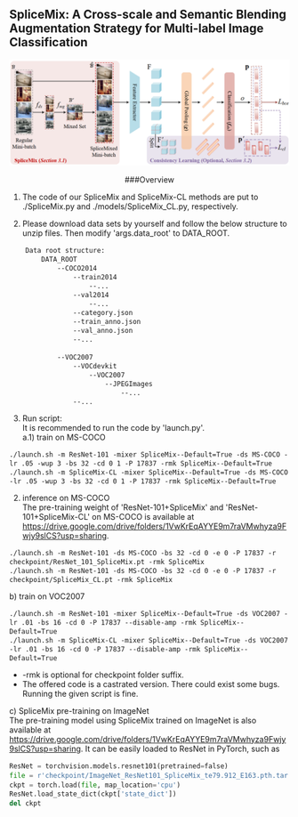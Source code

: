 ## SpliceMix: A Cross-scale and Semantic Blending Augmentation Strategy for Multi-label Image Classification
![Overview](Etc/overview.png "Overview")
<center>###Overview</center>

1. The code of our SpliceMix and SpliceMix-CL methods are put to ./SpliceMix.py and ./models/SpliceMix_CL.py, respectively.

2. Please download data sets by yourself and follow the below structure to unzip files. Then modify 'args.data_root' to DATA_ROOT.
```
    Data root structure:
        DATA_ROOT
            --COCO2014
                --train2014
                    --...
                --val2014
                    --...
                --category.json
                --train_anno.json
                --val_anno.json
                --...

            --VOC2007
                --VOCdevkit
                    --VOC2007
                        --JPEGImages
                            --...
                --...
```

3. Run script:  
    It is recommended to run the code by 'launch.py'.  
a.1) train on MS-COCO
```shell
./launch.sh -m ResNet-101 -mixer SpliceMix--Default=True -ds MS-COCO -lr .05 -wup 3 -bs 32 -cd 0 1 -P 17837 -rmk SpliceMix--Default=True
./launch.sh -m SpliceMix-CL -mixer SpliceMix--Default=True -ds MS-COCO -lr .05 -wup 3 -bs 32 -cd 0 1 -P 17837 -rmk SpliceMix--Default=True
```
  2) inference on MS-COCO  
     The pre-training weight of 'ResNet-101+SpliceMix' and 'ResNet-101+SpliceMix-CL' on MS-COCO is available at  https://drive.google.com/drive/folders/1VwKrEqAYYE9m7raVMwhyza9Fwjy9slCS?usp=sharing.  
```shell  
./launch.sh -m ResNet-101 -ds MS-COCO -bs 32 -cd 0 -e 0 -P 17837 -r checkpoint/ResNet_101_SpliceMix.pt -rmk SpliceMix
./launch.sh -m ResNet-101 -ds MS-COCO -bs 32 -cd 0 -e 0 -P 17837 -r checkpoint/SpliceMix_CL.pt -rmk SpliceMix  
```

b) train on VOC2007  
```
./launch.sh -m ResNet-101 -mixer SpliceMix--Default=True -ds VOC2007 -lr .01 -bs 16 -cd 0 -P 17837 --disable-amp -rmk SpliceMix--Default=True
./launch.sh -m SpliceMix-CL -mixer SpliceMix--Default=True -ds VOC2007 -lr .01 -bs 16 -cd 0 -P 17837 --disable-amp -rmk SpliceMix--Default=True
```

* -rmk is optional for checkpoint folder suffix.  
* The offered code is a castrated version. There could exist some bugs. Running the given script is fine.  

c) SpliceMix pre-training on ImageNet  
   The pre-training model using SpliceMix trained on ImageNet is also available at https://drive.google.com/drive/folders/1VwKrEqAYYE9m7raVMwhyza9Fwjy9slCS?usp=sharing. It can be easily loaded to ResNet in PyTorch, such as   
```python
ResNet = torchvision.models.resnet101(pretrained=false)
file = r'checkpoint/ImageNet_ResNet101_SpliceMix_te79.912_E163.pth.tar'
ckpt = torch.load(file, map_location='cpu')
ResNet.load_state_dict(ckpt['state_dict'])
del ckpt
```
